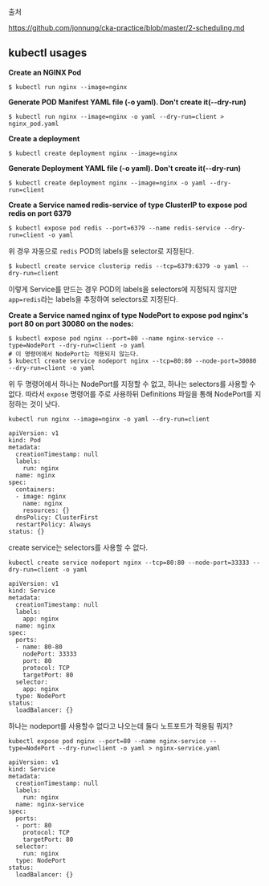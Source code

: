 출처

https://github.com/jonnung/cka-practice/blob/master/2-scheduling.md

## kubectl usages

**Create an NGINX Pod**

```
$ kubectl run nginx --image=nginx
```

**Generate POD Manifest YAML file (-o yaml). Don't create it(--dry-run)**

```
$ kubectl run nginx --image=nginx -o yaml --dry-run=client > nginx_pod.yaml
```

**Create a deployment**

```
$ kubectl create deployment nginx --image=nginx
```

**Generate Deployment YAML file (-o yaml). Don't create it(--dry-run)**

```
$ kubectl create deployment nginx --image=nginx -o yaml --dry-run=client
```

**Create a Service named redis-service of type ClusterIP to expose pod redis on port 6379**

```
$ kubectl expose pod redis --port=6379 --name redis-service --dry-run=client -o yaml
```

위 경우 자동으로 `redis` POD의 labels을 selector로 지정된다.

```
$ kubectl create service clusterip redis --tcp=6379:6379 -o yaml --dry-run=client
```

이렇게 Service를 만드는 경우 POD의 labels을 selectors에 지정되지 않지만 `app=redis`라는 labels을 추정하여 selectors로 지정된다.

**Create a Service named nginx of type NodePort to expose pod nginx's port 80 on port 30080 on the nodes:**

```
$ kubectl expose pod nginx --port=80 --name nginx-service --type=NodePort --dry-run=client -o yaml
# 이 명령어에서 NodePort는 적용되지 않는다. 
$ kubectl create service nodeport nginx --tcp=80:80 --node-port=30080 --dry-run=client -o yaml
```

위 두 명령어에서 하나는 NodePort를 지정할 수 없고, 하나는 selectors를 사용할 수 없다. 따라서 `expose` 명령어를 주로 사용하뒤 Definitions 파일을 통해 NodePort를 지정하는 것이 낫다.

```
kubectl run nginx --image=nginx -o yaml --dry-run=client

apiVersion: v1
kind: Pod
metadata:
  creationTimestamp: null
  labels:
    run: nginx
  name: nginx
spec:
  containers:
  - image: nginx
    name: nginx
    resources: {}
  dnsPolicy: ClusterFirst
  restartPolicy: Always
status: {}
```



create service는 selectors를 사용할 수 없다.

```
kubectl create service nodeport nginx --tcp=80:80 --node-port=33333 --dry-run=client -o yaml

apiVersion: v1
kind: Service
metadata:
  creationTimestamp: null
  labels:
    app: nginx
  name: nginx
spec:
  ports:
  - name: 80-80
    nodePort: 33333
    port: 80
    protocol: TCP
    targetPort: 80
  selector:
    app: nginx
  type: NodePort
status:
  loadBalancer: {}

```

하나는 nodeport를 사용할수 없다고 나오는데 둘다 노트포트가 적용됨 뭐지?

```
kubectl expose pod nginx --port=80 --name nginx-service --type=NodePort --dry-run=client -o yaml > nginx-service.yaml

apiVersion: v1
kind: Service
metadata:
  creationTimestamp: null
  labels:
    run: nginx
  name: nginx-service
spec:
  ports:
  - port: 80
    protocol: TCP
    targetPort: 80
  selector:
    run: nginx
  type: NodePort
status:
  loadBalancer: {}
```

